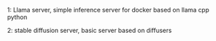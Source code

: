 1: Llama server, simple inference server for docker based on llama cpp python

2: stable diffusion server, basic server based on diffusers
